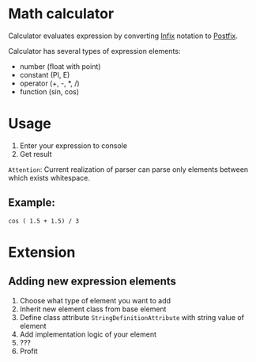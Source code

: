 # Math calculator

Calculator evaluates expression by converting [Infix](https://en.wikipedia.org/wiki/Infix_notation) notation to [Postfix](https://en.wikipedia.org/wiki/Reverse_Polish_notation).

Calculator has several types of expression elements:
+ number (float with point)
+ constant (PI, E)
+ operator (+, -, *, /)
+ function (sin, cos)

# Usage

1. Enter your expression to console
1. Get result

`Attention`: Current realization of parser can parse only elements between which exists whitespace.

## Example: 
```
cos ( 1.5 + 1.5) / 3
```

# Extension 

## Adding new expression elements

1. Choose what type of element you want to add
1. Inherit new element class from base element
1. Define class attribute `StringDefinitionAttribute` with string value of element
1. Add implementation logic of your element
1. ???
1. Profit